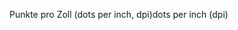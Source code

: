 <span data-ttu-id="eca48-101">Punkte pro Zoll (dots per inch, dpi)</span><span class="sxs-lookup"><span data-stu-id="eca48-101">dots per inch (dpi)</span></span>